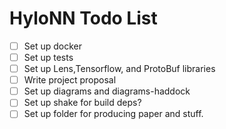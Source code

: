 # HyloNN Todo List #

  - [ ] Set up docker
  - [ ] Set up tests
  - [ ] Set up Lens,Tensorflow, and ProtoBuf libraries
  - [ ] Write project proposal 
  - [ ] Set up diagrams and diagrams-haddock 
  - [ ] Set up shake for build deps? 
  - [ ] Set up folder for producing paper and stuff. 

